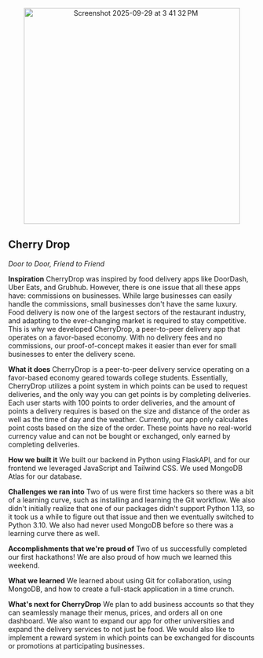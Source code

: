 <p align="center">
  <img width="440" height="440" alt="Screenshot 2025-09-29 at 3 41 32 PM" src="https://github.com/user-attachments/assets/956cb3ca-791d-4415-b370-b9ad9a1aafb6" />
</p>

## Cherry Drop
_Door to Door, Friend to Friend_

**Inspiration**
CherryDrop was inspired by food delivery apps like DoorDash, Uber Eats, and Grubhub. However, there is one issue that all these apps have: commissions on businesses. While large businesses can easily handle the commissions, small businesses don't have the same luxury. Food delivery is now one of the largest sectors of the restaurant industry, and adapting to the ever-changing market is required to stay competitive. This is why we developed CherryDrop, a peer-to-peer delivery app that operates on a favor-based economy. With no delivery fees and no commissions, our proof-of-concept makes it easier than ever for small businesses to enter the delivery scene.

**What it does**
CherryDrop is a peer-to-peer delivery service operating on a favor-based economy geared towards college students. Essentially, CherryDrop utilizes a point system in which points can be used to request deliveries, and the only way you can get points is by completing deliveries. Each user starts with 100 points to order deliveries, and the amount of points a delivery requires is based on the size and distance of the order as well as the time of day and the weather. Currently, our app only calculates point costs based on the size of the order. These points have no real-world currency value and can not be bought or exchanged, only earned by completing deliveries.

**How we built it**
We built our backend in Python using FlaskAPI, and for our frontend we leveraged JavaScript and Tailwind CSS. We used MongoDB Atlas for our database. 

**Challenges we ran into**
Two of us were first time hackers so there was a bit of a learning curve, such as installing and learning the Git workflow. We also didn't initially realize that one of our packages didn't support Python 1.13, so it took us a while to figure out that issue and then we eventually switched to Python 3.10. We also had never used MongoDB before so there was a learning curve there as well.

**Accomplishments that we're proud of**
Two of us successfully completed our first hackathons! We are also proud of how much we learned this weekend.

**What we learned**
We learned about using Git for collaboration, using MongoDB, and how to create a full-stack application in a time crunch.

**What's next for CherryDrop**
We plan to add business accounts so that they can seamlessly manage their menus, prices, and orders all on one dashboard. We also want to expand our app for other universities and expand the delivery services to not just be food. We would also like to implement a reward system in which points can be exchanged for discounts or promotions at participating businesses.
